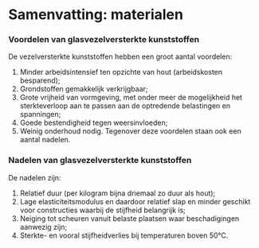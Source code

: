 # Samenvatting: materialen

### Voordelen van glasvezelversterkte kunststoffen
De vezelversterkte kunststoffen hebben een groot aantal voordelen:
1. Minder arbeidsintensief ten opzichte van hout (arbeidskosten besparend);
1. Grondstoffen gemakkelijk verkrijgbaar;
1. Grote vrijheid van vormgeving, met onder meer de mogelijkheid het sterkteverloop aan te
passen aan de optredende belastingen en spanningen;
1. Goede bestendigheid tegen weersinvloeden;
1. Weinig onderhoud nodig.
Tegenover deze voordelen staan ook een aantal nadelen.
### Nadelen van glasvezelversterkte kunststoffen
De nadelen zijn:
1. Relatief duur (per kilogram bijna driemaal zo duur als hout);
1. Lage elasticiteitsmodulus en daardoor relatief slap en minder geschikt voor constructies
waarbij de stijfheid belangrijk is;
1. Neiging tot scheuren vanuit belaste plaatsen waar beschadigingen aanwezig zijn;
1. Sterkte- en vooral stijfheidverlies bij temperaturen boven 50°C.
